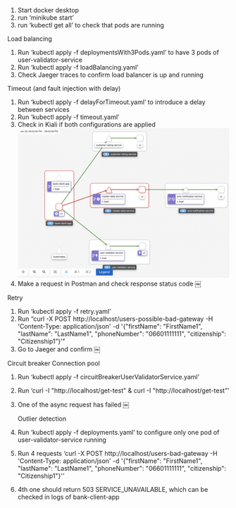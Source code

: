 1. Start docker desktop
2. run ‘minikube start’
3. run ‘kubectl get all’ to check that pods are running 

Load balancing
1. Run ‘kubectl apply -f deploymentsWith3Pods.yaml’ to have 3 pods of user-validator-service
2. Run ‘kubectl apply -f loadBalancing.yaml’
3. Check Jaeger traces to confirm load balancer is up and running

Timeout (and fault injection with delay)
1. Run ‘kubectl apply -f delayForTimeout.yaml’ to introduce a delay between services
2. Run ‘kubectl apply -f timeout.yaml’
3. Check in Kiali if both configurations are applied
![alt text](https://github.com/hke21/bank-app-project/blob/main/assets/1.png?raw=true)
4. Make a request in Postman and check response status code
￼

Retry
1. Run ‘kubectl apply -f retry.yaml’
2. Run “curl -X POST http://localhost/users-possible-bad-gateway -H 'Content-Type: application/json' -d '{"firstName": "FirstName1", "lastName": "LastName1", "phoneNumber": "06601111111", "citizenship": "Citizenship1”}’”
3. Go to Jaeger and confirm 
￼

Circuit breaker
	Connection pool
1. Run ‘kubectl apply -f circuitBreakerUserValidatorService.yaml’
2. Run ‘curl -I "http://localhost/get-test" & curl -I "http://localhost/get-test”’
3. One of the async request has failed
￼

	Outlier detection
1. Run ‘kubectl apply -f deployments.yaml’ to configure only one pod of user-validator-service running
2. Run 4 requests ‘curl -X POST http://localhost/users-bad-gateway  -H 'Content-Type: application/json' -d '{"firstName": "FirstName1", "lastName": "LastName1", "phoneNumber": "06601111111", "citizenship": "Citizenship1"}'’
3. 4th one should return 503 SERVICE_UNAVAILABLE, which can be checked in logs of bank-client-app
